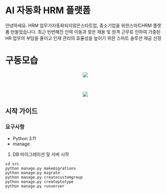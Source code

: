 # AI 자동화 HRM 플랫폼 
안녕하세요. HRM 업무가자동화되지않은스타트업, 중소기업을 위한스마트HRM 플랫폼 만들었습니다. 
최근 빈번해진 인력 이동과 잦은 채용 및 원격 근무로 인하여 가중된 HR 업무의 부담을 줄이고 인재 관리의 효율성을 높이기 위한 스마트 솔루션 제공 선정

# 구동모습
<p align="center">
<img src="https://github.com/user-attachments/assets/e84ab43e-cbe8-49ad-b107-67471a4966d2">
</p>


<br>
<p align="center">
<img src="https://github.com/user-attachments/assets/a52cb6c5-2b6c-4e6a-a123-c105a45ea5a5">
</p>

## 시작 가이드

### 요구사항
* Python 3.11
* manage

1. DB 마이그레이션 및 서버 시작
```
cd src
python manage.py makemigrations
python manage.py migrate
python manage.py createcustomgroup
python manage.py createptotype
python manage.py runserver
```

